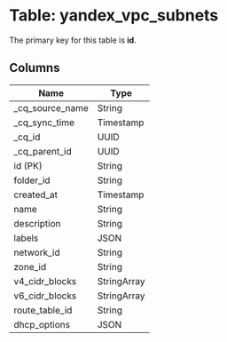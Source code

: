 # Table: yandex_vpc_subnets



The primary key for this table is **id**.



## Columns
| Name          | Type          |
| ------------- | ------------- |
|_cq_source_name|String|
|_cq_sync_time|Timestamp|
|_cq_id|UUID|
|_cq_parent_id|UUID|
|id (PK)|String|
|folder_id|String|
|created_at|Timestamp|
|name|String|
|description|String|
|labels|JSON|
|network_id|String|
|zone_id|String|
|v4_cidr_blocks|StringArray|
|v6_cidr_blocks|StringArray|
|route_table_id|String|
|dhcp_options|JSON|